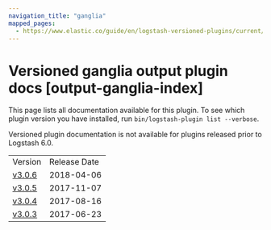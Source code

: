```yaml
---
navigation_title: "ganglia"
mapped_pages:
  - https://www.elastic.co/guide/en/logstash-versioned-plugins/current/output-ganglia-index.html
---
```


# Versioned ganglia output plugin docs [output-ganglia-index]

This page lists all documentation available for this plugin. To see which plugin version you have installed, run `bin/logstash-plugin list --verbose`.

Versioned plugin documentation is not available for plugins released prior to Logstash 6.0.

| | |
| :- | :- |
| Version | Release Date |
| [v3.0.6](v3-0-6-plugins-outputs-ganglia.md) | 2018-04-06 |
| [v3.0.5](v3-0-5-plugins-outputs-ganglia.md) | 2017-11-07 |
| [v3.0.4](v3-0-4-plugins-outputs-ganglia.md) | 2017-08-16 |
| [v3.0.3](v3-0-3-plugins-outputs-ganglia.md) | 2017-06-23 |
